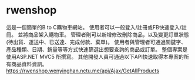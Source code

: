 # rwenshop
這是一個簡單的B to C購物車網站。
使用者可以一般登入/註冊或FB快速登入/註冊。
並將商品架入購物車。
管理者則可以新增修改刪除商品，以及變更訂單狀態(待出貨、運送中、已送達、完成付款、棄單)。
使用者與管理者可通過關鍵字、產品種類、日期、銷量等等方式快速篩選出想要查詢的商品或訂單。
整個專案是使用ASP.NET MVC5 所撰寫。
其他開發人員可通過以下API快速取得本專案的所有商品資料資訊。
https://rwenshop.wenyinghan.nctu.me/api/Ajax/GetAllProducts
